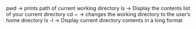 pwd -> prints path of current working directory
ls -> Display the contents list of your current directory
cd ~ -> changes the working directory to the user’s home directory
ls -l -> Display current directory contents in a long format
